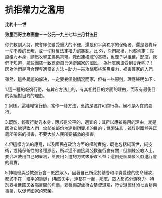# 抗拒權力之濫用


**比約十一世**

**致墨西哥主教團書－－公元一九三七年三月廿五日**





你們教訓人說，教會即使遭受重大的不便，還是和平與秩序的保衛者，還是要責斥一切不義的反叛，或一切相反法定權力的暴亂。此
外，你們那裡，也都肯定：假設權力本身，顯然攻擊正義與真理，竟然連權威的基礎，也要予以推翻，那麼，我們不知道，那些團結一致保衛自己保衛國家的國民，
為什麼應該受到責斥呢？！因為他們是用合理與適當的方法－助力－來攻擊那些濫用權力，禍害國家的人們。

雖然，這些問題的解決，一定要視個別情況而家，但有一些原則，理應聲明如下： 

1.這一種的報復行動，有其它方法上的，有其相對目的方面的理由，而沒有最後目的與絕對目的的理由。

2.同樣，這種報復行動，當作一種方法，應該是被許可的行為，絕不是內在的惡行。

3.既然，報復行動的本身，應該是公平的，適宜的；其所以應被採用的理由，就是因為它能導致人們，全部或部份地達到所要求的目的；但須注意：報復對團體與正義所帶來的損害，不要大於人民所要補救的損害。

4.但這樣方法的應用，以及國民在政治方面的權利實施，既也包括純現世，純技術，或純保衛性的各種原因，所以這不直接與公教進行會有關；但訓練公教人士，要合理使用自己的權利，並要用公道的方式來爭取公益；這倒是個屬於公教進行會的職責。

5.神職班與公教進行會－既然眾人，因著自己所受於基督和平與愛德的使命緣故，都該不在「和平的鎖鏈」(弗四3)中，連繫在一起－那麼，眾人都該分頭努力，特別要增進國民各階層間的和諧，要發揚那些符合基督道理，符合道德律的社會新興事業，以促進國家的繁榮。

